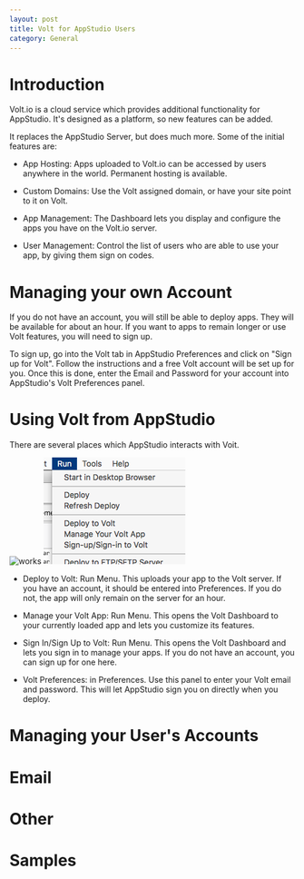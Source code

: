 ```yaml
---
layout: post
title: Volt for AppStudio Users
category: General
---
```


# Introduction
Volt.io is a cloud service which provides additional functionality for AppStudio. It's designed as a platform, so new features can be added.

It replaces the AppStudio Server, but does much more. Some of the initial features are:

* App Hosting: Apps uploaded to Volt.io can be accessed by users anywhere in the world. Permanent hosting is available.

* Custom Domains: Use the Volt assigned domain, or have your site point to it on Volt.
 
* App Management: The Dashboard lets you display and configure the apps you have on the Volt.io server.

* User Management: Control the list of users who are able to use your app, by giving them sign on codes.


# Managing your own Account
If you do not have an account, you will still be able to deploy apps. They will be available for about an hour. If you want to apps to remain longer or use Volt features, you will need to sign up.

To sign up, go into the Volt tab in AppStudio Preferences and click on "Sign up for Volt". Follow the instructions and a free Volt account will be set up for you. Once this is done, enter the Email and Password for your account into AppStudio's Volt Preferences panel.

# Using Volt from AppStudio
There are several places which AppStudio interacts with Voit.

![works](https://www.nsbasic.com/images/nsblogo.png)
![worksnot](img/posts/volt-for-appstudio-users-runmenu.png)

* Deploy to Volt: Run Menu. This uploads your app to the Volt server. If you have an account, it should be entered into Preferences. If you do not, the app will only remain on the server for an hour.

* Manage your Volt App: Run Menu. This opens the Volt Dashboard to your currently loaded app and lets you customize its features.

* Sign In/Sign Up to Volt: Run Menu. This opens the Volt Dashboard and lets you sign in to manage your apps. If you do not have an account, you can sign up for one here.

- Volt Preferences: in Preferences. Use this panel to enter your Volt email and password. This will let AppStudio sign you on directly when you deploy.

# Managing your User's Accounts

# Email

# Other

# Samples